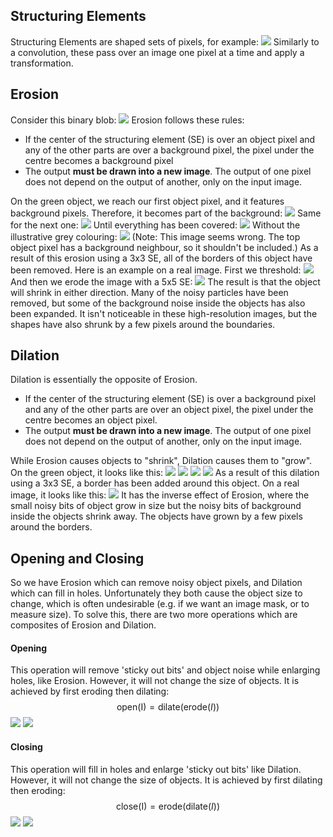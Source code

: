 ## Structuring Elements
Structuring Elements are shaped sets of pixels, for example:
![](Pasted%20image%2020230425140006.png)
Similarly to a convolution, these pass over an image one pixel at a time and apply a transformation.
## Erosion
Consider this binary blob:
![](Pasted%20image%2020230425140116.png)
Erosion follows these rules:
- If the center of the structuring element (SE) is over an object pixel and any of the other parts are over a background pixel, the pixel under the centre becomes a background pixel
- The output **must be drawn into a new image**. The output of one pixel does not depend on the output of another, only on the input image.

On the green object, we reach our first object pixel, and it features background pixels. Therefore, it becomes part of the background:
![](Pasted%20image%2020230425140415.png)
Same for the next one:
![](Pasted%20image%2020230425140430.png)
Until everything has been covered:
![](Pasted%20image%2020230425140558.png)
Without the illustrative grey colouring:
![](Pasted%20image%2020230425141318.png)
(Note: This image seems wrong. The top object pixel has a background neighbour, so it shouldn't be included.)
As a result of this erosion using a 3x3 SE, all of the borders of this object have been removed.
Here is an example on a real image. First we threshold:
![](Pasted%20image%2020230425140802.png)
And then we erode the image with a 5x5 SE:
![](Pasted%20image%2020230425140821.png)
The result is that the object will shrink in either direction. Many of the noisy particles have been removed, but some of the background noise inside the objects has also been expanded. It isn't noticeable in these high-resolution images, but the shapes have also shrunk by a few pixels around the boundaries.
## Dilation
Dilation is essentially the opposite of Erosion.
- If the center of the structuring element (SE) is over a background pixel and any of the other parts are over an object pixel, the pixel under the centre becomes an object pixel.
- The output **must be drawn into a new image**. The output of one pixel does not depend on the output of another, only on the input image.

While Erosion causes objects to "shrink", Dilation causes them to "grow".
On the green object, it looks like this:
![](Pasted%20image%2020230425141218.png)
![](Pasted%20image%2020230425141235.png)
![](Pasted%20image%2020230425141226.png)
![](Pasted%20image%2020230425141303.png)
As a result of this dilation using a 3x3 SE, a border has been added around this object.
On a real image, it looks like this:
![](Pasted%20image%2020230425141443.png)
It has the inverse effect of Erosion, where the small noisy bits of object grow in size but the noisy bits of background inside the objects shrink away. The objects have grown by a few pixels around the borders.

## Opening and Closing
So we have Erosion which can remove noisy object pixels, and Dilation which can fill in holes. Unfortunately they both cause the object size to change, which is often undesirable (e.g. if we want an image mask, or to measure size).
To solve this, there are two more operations which are composites of Erosion and Dilation.
#### Opening
This operation will remove 'sticky out bits' and object noise while enlarging holes, like Erosion. However, it will not change the size of objects. It is achieved by first eroding then dilating:
$$\text{open(I)} = \text{dilate}(\text{erode}(I))$$
![](Pasted%20image%2020230425142346.png)
![](Pasted%20image%2020230425142607.png)
#### Closing
This operation will fill in holes and enlarge 'sticky out bits' like Dilation. However, it will not change the size of objects. It is achieved by first dilating then eroding:
$$\text{close(I)} = \text{erode}(\text{dilate}(I))$$
![](Pasted%20image%2020230425142400.png)
![](Pasted%20image%2020230425142638.png)
